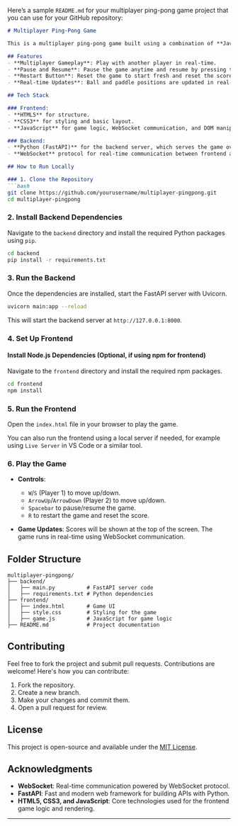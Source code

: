 Here’s a sample `README.md` for your multiplayer ping-pong game project that you can use for your GitHub repository:

```markdown
# Multiplayer Ping-Pong Game

This is a multiplayer ping-pong game built using a combination of **JavaScript** for the frontend and **Python (FastAPI)** for the backend with WebSocket integration. The game features real-time multiplayer, a pause and restart button, and live score updates.

## Features
- **Multiplayer Gameplay**: Play with another player in real-time.
- **Pause and Resume**: Pause the game anytime and resume by pressing the pause button or specific keys.
- **Restart Button**: Reset the game to start fresh and reset the scores.
- **Real-time Updates**: Ball and paddle positions are updated in real-time using WebSocket communication.

## Tech Stack

### Frontend:
- **HTML5** for structure.
- **CSS3** for styling and basic layout.
- **JavaScript** for game logic, WebSocket communication, and DOM manipulation.

### Backend:
- **Python (FastAPI)** for the backend server, which serves the game over WebSockets.
- **WebSocket** protocol for real-time communication between frontend and backend.

## How to Run Locally

### 1. Clone the Repository
```bash
git clone https://github.com/yourusername/multiplayer-pingpong.git
cd multiplayer-pingpong
```

### 2. Install Backend Dependencies
Navigate to the `backend` directory and install the required Python packages using `pip`.

```bash
cd backend
pip install -r requirements.txt
```

### 3. Run the Backend
Once the dependencies are installed, start the FastAPI server with Uvicorn.

```bash
uvicorn main:app --reload
```

This will start the backend server at `http://127.0.0.1:8000`.

### 4. Set Up Frontend

#### Install Node.js Dependencies (Optional, if using npm for frontend)
Navigate to the `frontend` directory and install the required npm packages.

```bash
cd frontend
npm install
```

### 5. Run the Frontend
Open the `index.html` file in your browser to play the game.

You can also run the frontend using a local server if needed, for example using `Live Server` in VS Code or a similar tool.

### 6. Play the Game
- **Controls**: 
  - `W`/`S` (Player 1) to move up/down.
  - `ArrowUp`/`ArrowDown` (Player 2) to move up/down.
  - `Spacebar` to pause/resume the game.
  - `R` to restart the game and reset the score.
  
- **Game Updates**: Scores will be shown at the top of the screen. The game runs in real-time using WebSocket communication.

## Folder Structure

```plaintext
multiplayer-pingpong/
├── backend/
│   ├── main.py          # FastAPI server code
│   ├── requirements.txt # Python dependencies
├── frontend/
│   ├── index.html       # Game UI
│   ├── style.css        # Styling for the game
│   ├── game.js          # JavaScript for game logic
├── README.md            # Project documentation
```

## Contributing

Feel free to fork the project and submit pull requests. Contributions are welcome! Here's how you can contribute:

1. Fork the repository.
2. Create a new branch.
3. Make your changes and commit them.
4. Open a pull request for review.

## License

This project is open-source and available under the [MIT License](LICENSE).

## Acknowledgments

- **WebSocket**: Real-time communication powered by WebSocket protocol.
- **FastAPI**: Fast and modern web framework for building APIs with Python.
- **HTML5, CSS3, and JavaScript**: Core technologies used for the frontend game logic and rendering.

---
```
